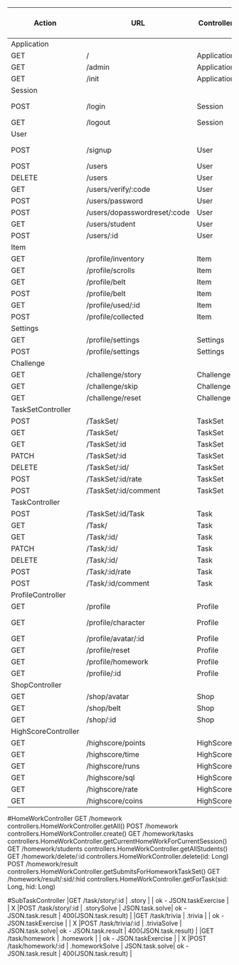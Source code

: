 |Action|URL                         |Controller |Method                |Send          |HTTP - Response Success   |Http - Response Error|
|------|----------------------------|-----------|----------------------|--------------|--------------------------|---------------------|
|Application|
|GET   |/                           |Application|.index                |              |200-                      |                     |
|GET   |/admin                      |Application|.admin                |              |200-                      |                     |
|GET   |/init                       |Application|.init                 |              |200-                      |                     |
|Session|
|POST  |/login                      |Session    |.create               |Login.Form    |Redirect(Profile.read)    |400-Login.Error      |
|GET   |/logout                     |Session    |.delete               |              |200-                      |                     |
|User|
|POST  |/signup                     |User       |.create               |Signup.Form   |Redirect(Session.create)  |400-Signup.Error     |
|POST  |/users                      |User       |.edit                 |User.Form     |200-                      |                     |
|DELETE|/users                      |User       |.delete               |              |200-                      |                     |
|GET   |/users/verify/:code         |User       |.verifyEmail          |              |200-                      |                     |
|POST  |/users/password             |User       |.sendResetPasswordMail|              |200-                      |                     |
|POST  |/users/dopasswordreset/:code|User       |.doResetPassword      |              |200-                      |                     |
|GET   |/users/student              |User       |.checkStudent         |              |200-                      |                     |
|POST  |/users/:id                  |User       |.promote              |              |200-                      |                     |
|Item|
|GET   |/profile/inventory          |Item       |.inventory            |              |200-Inventory             |                     |
|GET   |/profile/scrolls            |Item       |.scrollCollection     |              |200-Scroll[]              |                     |
|GET   |/profile/belt               |Item       |.belt                 |              |200-Belt[]                |                     |
|POST  |/profile/belt               |Item       |.edit                 |Belt.Form     |200-                      |                     |
|GET   |/profile/used/:id           |Item       |.used                 |              |200-                      |                     |
|POST  |/profile/collected          |Item       |.collected            |Collected.Form|200-                      |                     |
|Settings|
|GET   |/profile/settings           |Settings   |.index                |              |200-Setting               |                     |
|POST  |/profile/settings           |Settings   |.edit                 |Settings.Form |200-                      |                     |
|Challenge|
|GET   |/challenge/story            |Challenge  |.story                |              |200-                      |                     |
|GET   |/challenge/skip             |Challenge  |.skip                 |              |200-                      |                     |
|GET   |/challenge/reset            |Challenge  |.reset                |              |200-                      |                     |
|TaskSetController|
|POST  |/TaskSet/                   |TaskSet    |.create               |TaskSet.Form  |Redirect(TaskSet.view)    |400-                 |
|GET   |/TaskSet/                   |TaskSet    |.read                 |              |200-TaskSet[]             |400-                 |
|GET   |/TaskSet/:id                |TaskSet    |.view                 |              |200-TaskSet               |400-                 |
|PATCH |/TaskSet/:id                |TaskSet    |.update               |TaskSet       |Redirect(TaskSet.view)    |400-                 |
|DELETE|/TaskSet/:id/               |TaskSet    |.delete               |              |Redirect(TaskSet.read)    |400-                 |
|POST  |/TaskSet/:id/rate           |TaskSet    |.rate                 |Rating.Form   |Redirect(TaskSet.view)    |400-                 |
|POST  |/TaskSet/:id/comment        |TaskSet    |.comment              |Comment.Form  |Redirect(TaskSet.view)    |400-                 |
|TaskController
|POST  |/TaskSet/:id/Task           |Task       |.create               |Task.Form     |Redirect(Task.view)       |400-                 |
|GET   |/Task/                      |Task       |.read                 |              |200-Task[]                |400-                 |
|GET   |/Task/:id/                  |Task       |.view                 |              |200-Task                  |400-                 |
|PATCH |/Task/:id/                  |Task       |.update               |Task          |Redirect(Task.view)       |400-                 |
|DELETE|/Task/:id/                  |Task       |.delete               |              |Redirect(Task.read)       |400-                 |
|POST  |/Task/:id/rate              |Task       |.rate                 |Rating.Form   |Redirect(Task.view)       |400-                 |
|POST  |/Task/:id/comment           |Task       |.comment              |Comment.Form  |Redirect(Task.view)       |400-                 |
|ProfileController
|GET  |/profile                     |Profile    |.read                 |              |200-Profile.Playerstate   |400-                 |
|GET  |/profile/character           |Profile    |.character            |              |200-Profile.CharacterState|400-                 |
|GET  |/profile/avatar/:id          |Profile    |.avatar               |              |200-Profile.Attributes    |400-                 |
|GET  |/profile/reset               |Profile    |.reset                |              |                          |400-                 |
|GET  |/profile/homework            |Profile    |.getUserHomeworks     |              |                          |400-                 |
|GET  |/profile/:id                 |Profile    |.view                 |              |200-Profile               |400-                 |
|ShopController
|GET  |/shop/avatar                 |Shop       |.avatarList           |              |200-ShopItem[]            |400-                 |
|GET  |/shop/belt                   |Shop       |.beltList             |              |200-ShopItem[]            |400-                 |
|GET  |/shop/:id                    |Shop       |.buy                  |              |200-                      |400-                 |
|HighScoreController
|GET  |/highscore/points            |HighScore  |.byPoints             |              |200-HighscoreList         |400-                 |
|GET  |/highscore/time              |HighScore  |.byTime               |              |200-HighscoreList         |400-                 |
|GET  |/highscore/runs              |HighScore  |.byRuns               |              |200-HighscoreList         |400-                 |
|GET  |/highscore/sql               |HighScore  |.bySQL                |              |200-HighscoreList         |400-                 |
|GET  |/highscore/rate              |HighScore  |.byRate               |              |200-HighscoreList         |400-                 |
|GET  |/highscore/coins             |HighScore  |.byCoins              |              |200-HighscoreList         |400-                 |



#HomeWorkController
GET         /homework                           controllers.HomeWorkController.getAll()
POST        /homework                           controllers.HomeWorkController.create()
GET         /homework/tasks                     controllers.HomeWorkController.getCurrentHomeWorkForCurrentSession()
GET         /homework/students                  controllers.HomeWorkController.getAllStudents()
GET         /homework/delete/:id                controllers.HomeWorkController.delete(id: Long)
POST        /homework/result                    controllers.HomeWorkController.getSubmitsForHomeworkTaskSet()
GET         /homework/result/:sid/:hid          controllers.HomeWorkController.getForTask(sid: Long, hid: Long)

#SubTaskController
|GET     /task/story/:id     | .story            |                | ok   - JSON.taskExercise    |                       | X
|POST    /task/story/:id     | .storySolve       | JSON.task.solve| ok   - JSON.task.result     | 400(JSON.task.result) |
|GET     /task/trivia        | .trivia           |                | ok   - JSON.taskExercise    |                       | X
|POST    /task/trivia/:id    | .triviaSolve      | JSON.task.solve| ok   - JSON.task.result     | 400(JSON.task.result) |
|GET     /task/homework      | .homework         |                | ok   - JSON.taskExercise    |                       | X
|POST    /task/homework/:id  | .homeworkSolve    | JSON.task.solve| ok   - JSON.task.result     | 400(JSON.task.result) |
